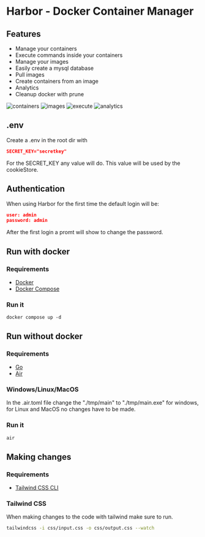 # Harbor - Docker Container Manager

## Features
- Manage your containers
- Execute commands inside your containers
- Manage your images
- Easily create a mysql database
- Pull images
- Create containers from an image
- Analytics
- Cleanup docker with prune

![containers](https://firebasestorage.googleapis.com/v0/b/portfolio-21d2a.appspot.com/o/harbor2.png?alt=media&token=ece6675e-df23-4bbc-a792-b29ef8094b84)
![images](https://firebasestorage.googleapis.com/v0/b/portfolio-21d2a.appspot.com/o/harbor3.png?alt=media&token=ece6675e-df23-4bbc-a792-b29ef8094b84)
![execute](https://firebasestorage.googleapis.com/v0/b/portfolio-21d2a.appspot.com/o/harbor1.png?alt=media&token=ece6675e-df23-4bbc-a792-b29ef8094b84)
![analytics](https://firebasestorage.googleapis.com/v0/b/portfolio-21d2a.appspot.com/o/harbor4.png?alt=media&token=ece6675e-df23-4bbc-a792-b29ef8094b84)


## .env
Create a .env in the root dir with

```json
SECRET_KEY="secretkey"
```

For the SECRET_KEY any value will do. This value will be used by the cookieStore.


## Authentication
When using Harbor for the first time the default login will be:
```json
user: admin
password: admin
```
After the first login a promt will show to change the password.

## Run with docker

### Requirements
- [Docker](https://docs.docker.com/)
- [Docker Compose](https://docs.docker.com/compose/install/)

### Run it
```
docker compose up -d
```

## Run without docker

### Requirements
- [Go](https://go.dev/doc/install)
- [Air](https://github.com/cosmtrek/air)


### Windows/Linux/MacOS
In the .air.toml file change the "./tmp/main" to "./tmp/main.exe" for windows, for Linux and MacOS no changes have to be made.

### Run it
``` bash
air
```

## Making changes

### Requirements
- [Tailwind CSS CLI](https://tailwindcss.com/docs/installation)

### Tailwind CSS
When making changes to the code with tailwind make sure to run.
```bash
tailwindcss -i css/input.css -o css/output.css --watch
```
